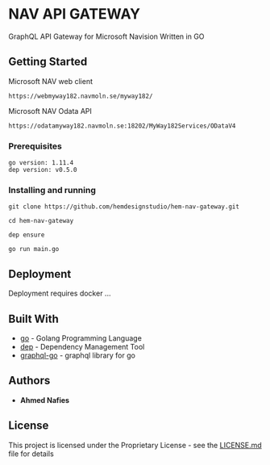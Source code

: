 # NAV API GATEWAY

GraphQL API Gateway for Microsoft Navision Written in GO

## Getting Started
Microsoft NAV web client
```
https://webmyway182.navmoln.se/myway182/
```

Microsoft NAV Odata API

```
https://odatamyway182.navmoln.se:18202/MyWay182Services/ODataV4
```

### Prerequisites


```
go version: 1.11.4
dep version: v0.5.0
```

### Installing and running

```
git clone https://github.com/hemdesignstudio/hem-nav-gateway.git

cd hem-nav-gateway

dep ensure

go run main.go

```

## Deployment

Deployment requires docker ...

## Built With

* [go](https://golang.org/) - Golang Programming Language
* [dep](https://github.com/golang/dep) - Dependency Management Tool
* [graphql-go](https://github.com/graphql-go/graphql) - graphql library for go




## Authors

* **Ahmed Nafies** 
## License

This project is licensed under the Proprietary License - see the [LICENSE.md](LICENSE.md) file for details

